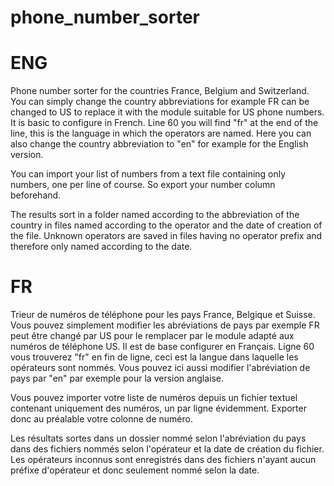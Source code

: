 # phone_number_sorter
# ENG

Phone number sorter for the countries France, Belgium and Switzerland. You can simply change the country abbreviations for example FR can be changed to US to replace it with the module suitable for US phone numbers. It is basic to configure in French.
Line 60 you will find "fr" at the end of the line, this is the language in which the operators are named. Here you can also change the country abbreviation to "en" for example for the English version.

You can import your list of numbers from a text file containing only numbers, one per line of course. So export your number column beforehand.

The results sort in a folder named according to the abbreviation of the country in files named according to the operator and the date of creation of the file. Unknown operators are saved in files having no operator prefix and therefore only named according to the date.

# FR

Trieur de numéros de téléphone pour les pays France, Belgique et Suisse. Vous pouvez simplement modifier les abréviations de pays par exemple FR peut être changé par US pour le remplacer par le module adapté aux numéros de téléphone US. Il est de base configurer en Français.
Ligne 60 vous trouverez "fr" en fin de ligne, ceci est la langue dans laquelle les opérateurs sont nommés. Vous pouvez ici aussi modifier l'abréviation de pays par "en" par exemple pour la version anglaise.

Vous pouvez importer votre liste de numéros depuis un fichier textuel contenant uniquement des numéros, un par ligne évidemment. Exporter donc au préalable votre colonne de numéro.

Les résultats sortes dans un dossier nommé selon l'abréviation du pays dans des fichiers nommés selon l'opérateur et la date de création du fichier. Les opérateurs inconnus sont enregistrés dans des fichiers n'ayant aucun préfixe d'opérateur et donc seulement nommé selon la date.
